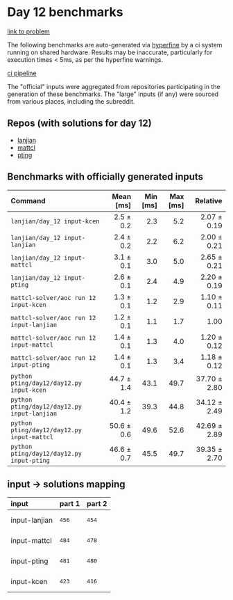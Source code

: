 # Day 12 benchmarks

[link to problem](http://adventofcode.com/2022/day/12)

The following benchmarks are auto-generated via [hyperfine](https://github.com/sharkdp/hyperfine) by a ci system running on shared hardware. Results may be inaccurate, particularly for execution times < 5ms, as per the hyperfine warnings.

[ci pipeline](http://ci.papercode.net:8080/teams/aoc2022/pipelines/aoc-compare-2022)

The "official" inputs were aggregated from repositories participating in the generation of these benchmarks. The "large" inputs (if any) were sourced from various places, including the subreddit.

## Repos (with solutions for day 12)


- [lanjian](https://github.com/LanJian/aoc-2022)
- [mattcl](https://github.com/mattcl/aoc2022)
- [pting](https://github.com/pting/aoc2022)

## Benchmarks with officially generated inputs
| Command | Mean [ms] | Min [ms] | Max [ms] | Relative |
|:---|---:|---:|---:|---:|
| `lanjian/day_12 input-kcen` | 2.5 ± 0.2 | 2.3 | 5.2 | 2.07 ± 0.19 |
| `lanjian/day_12 input-lanjian` | 2.4 ± 0.2 | 2.2 | 6.2 | 2.00 ± 0.21 |
| `lanjian/day_12 input-mattcl` | 3.1 ± 0.1 | 3.0 | 5.0 | 2.65 ± 0.21 |
| `lanjian/day_12 input-pting` | 2.6 ± 0.1 | 2.4 | 4.9 | 2.20 ± 0.19 |
| `mattcl-solver/aoc run 12 input-kcen` | 1.3 ± 0.1 | 1.2 | 2.9 | 1.10 ± 0.11 |
| `mattcl-solver/aoc run 12 input-lanjian` | 1.2 ± 0.1 | 1.1 | 1.7 | 1.00 |
| `mattcl-solver/aoc run 12 input-mattcl` | 1.4 ± 0.1 | 1.3 | 4.0 | 1.20 ± 0.12 |
| `mattcl-solver/aoc run 12 input-pting` | 1.4 ± 0.1 | 1.3 | 3.4 | 1.18 ± 0.12 |
| `python pting/day12/day12.py input-kcen` | 44.7 ± 1.4 | 43.1 | 49.7 | 37.70 ± 2.80 |
| `python pting/day12/day12.py input-lanjian` | 40.4 ± 1.2 | 39.3 | 44.8 | 34.12 ± 2.49 |
| `python pting/day12/day12.py input-mattcl` | 50.6 ± 0.6 | 49.6 | 52.6 | 42.69 ± 2.89 |
| `python pting/day12/day12.py input-pting` | 46.6 ± 0.7 | 45.5 | 49.7 | 39.35 ± 2.70 |

## input -> solutions mapping
|input|part 1|part 2|
|:---|:---|:---|
|input-lanjian|<pre>456</pre>|<pre>454</pre>|
|input-mattcl|<pre>484</pre>|<pre>478</pre>|
|input-pting|<pre>481</pre>|<pre>480</pre>|
|input-kcen|<pre>423</pre>|<pre>416</pre>|
